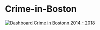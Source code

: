 # Crime-in-Boston

<div class='tableauPlaceholder' id='viz1665413721955' style='position: relative'><noscript><a href='#'><img alt='Dashboard Crime in Bostonn 2014 - 2018 ' src='https:&#47;&#47;public.tableau.com&#47;static&#47;images&#47;Cr&#47;CrimeinBoston2014-2018&#47;DashboardCrimeinBostonn2014-2018&#47;1_rss.png' style='border: none' /></a></noscript><object class='tableauViz'  style='display:none;'><param name='host_url' value='https%3A%2F%2Fpublic.tableau.com%2F' /> <param name='embed_code_version' value='3' /> <param name='site_root' value='' /><param name='name' value='CrimeinBoston2014-2018&#47;DashboardCrimeinBostonn2014-2018' /><param name='tabs' value='no' /><param name='toolbar' value='yes' /><param name='static_image' value='https:&#47;&#47;public.tableau.com&#47;static&#47;images&#47;Cr&#47;CrimeinBoston2014-2018&#47;DashboardCrimeinBostonn2014-2018&#47;1.png' /> <param name='animate_transition' value='yes' /><param name='display_static_image' value='yes' /><param name='display_spinner' value='yes' /><param name='display_overlay' value='yes' /><param name='display_count' value='yes' /><param name='language' value='en-US' /></object></div>
